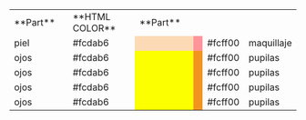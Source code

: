 <table border="0" cellpadding="0" cellspacing="0" width="50%">
<tr>
<td width="30%"> **Part** </td>
<td width="40%"> **HTML COLOR** </td>
<td width="30%" >**Part** </td>
</tr>
<tr>
<td width="30%"> piel </td>
<td width="10%">#fcdab6</td>
<td width="10%" bgcolor="#fcdab6"></td>
<td width="10%" bgcolor="#ff949b"></td>
<td width="10%"> #fcff00 </td>
<td width="30%" >maquillaje </td>
</tr>
<tr>
<td width="30%"> ojos </td>
<td width="10%">#fcdab6</td>
<td width="10%" bgcolor="#fcff00"></td>
<td width="10%" bgcolor="#f1941f"></td>
<td width="10%">#fcff00</td>
<td width="30%" >pupilas </td>
</tr>
<tr>
<td width="30%"> ojos </td>
<td width="10%">#fcdab6</td>
<td width="10%" bgcolor="#fcff00"></td>
<td width="10%" bgcolor="#f1941f"></td>
<td width="10%">#fcff00</td>
<td width="30%" >pupilas </td>
</tr>
<tr>
<td width="30%"> ojos </td>
<td width="10%">#fcdab6</td>
<td width="10%" bgcolor="#fcff00"></td>
<td width="10%" bgcolor="#f1941f"></td>
<td width="10%">#fcff00</td>
<td width="30%" >pupilas </td>
</tr>
<tr>
<td width="30%"> ojos </td>
<td width="10%">#fcdab6</td>
<td width="10%" bgcolor="#fcff00"></td>
<td width="10%" bgcolor="#f1941f"></td>
<td width="10%">#fcff00</td>
<td width="30%" >pupilas </td>
</tr>
</table>
